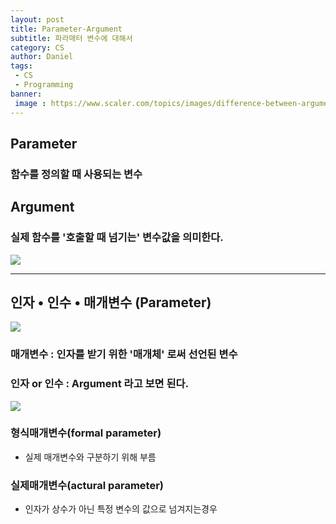 ```yaml
---
layout: post
title: Parameter-Argument
subtitle: 파라매터 변수에 대해서
category: CS
author: Daniel
tags: 
 - CS
 - Programming
banner:
 image : https://www.scaler.com/topics/images/difference-between-arguments-and-parameters-in-c_thumbnail.webp
---
```


Parameter
--
### 함수를 정의할 때 사용되는 변수

## Argument
### 실제 함수를 '호출할 때 넘기는' 변수값을 의미한다.

![](https://i.imgur.com/yOLJPMJ.png)


***

## 인자 • 인수 • 매개변수 (Parameter)
![](https://i.imgur.com/V0VHKZf.png)

### 매개변수 : 인자를 받기 위한 '매개체' 로써 선언된 변수
### 인자 or 인수 : Argument 라고 보면 된다.

![](https://i.imgur.com/zaoRM1a.png)

### 형식매개변수(formal parameter)
- 실제 매개변수와 구분하기 위해 부름

### 실제매개변수(actural parameter)
- 인자가 상수가 아닌 특정 변수의 값으로 넘겨지는경우
